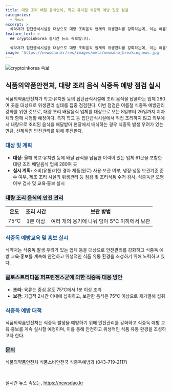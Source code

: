 ```yaml
---
title: 대량 조리 배달 음식업체, 학교·유치원 식중독 예방 집중 점검
categories:
  - News
excerpt: >
  식약처가 집단급식시설을 대상으로 대량 조리음식 업체의 위생관리를 강화하는데, 이는 여름철 식중독 예방을 위한 조치로, 지자체와 협력하여 시행된다. 특히 외부에서 조리된 대량 음식을 배달받아 현장에서 제공하는 학교 등의 급식시설을 중점으로 점검하며, 식중독 예방에 필요한 안전조치 및 교육도 함께 실시할 예정이다. 이에 대한 자세한 내용과 안전 관리 강화 계획은 식약처에서 확인 가능하다.
feature_text: >
  ## cryptoinkorea 실시간 뉴스 속보입니다.

  식약처가 집단급식시설을 대상으로 대량 조리음식 업체의 위생관리를 강화하는데, 이는 여름철 식중독 예방을 위한 조치로, 지자체와 협력하여 시행된다. 특히 외부에서 조리된 대량 음식을 배달받아 현장에서 제공하는 학교 등의 급식시설을 중점으로 점검하며, 식중독 예방에 필요한 안전조치 및 교육도 함께 실시할 예정이다. 이에 대한 자세한 내용과 안전 관리 강화 계획은 식약처에서 확인 가능하다.
image: 'https://newsdao.kr/res/images/meta/newsdao_breakingnews.jpg'
---
```


<p><img src="https://newsdao.kr/res/images/meta/newsdao_breakingnews.jpg" alt="cryptoinkorea 속보" /></p>

<h2 data-ke-size="size26">식품의약품안전처, 대량 조리 음식 식중독 예방 점검 실시</h2>

<p data-ke-size="size16">식품의약품안전처가 학교·유치원 등의 집단급식시설에 조리 음식을 납품하는 업체 280여 곳을 대상으로 위생관리 실태를 집중 점검한다. 이번 점검은 여름철 식중독 예방관리 강화를 위한 것으로, 대량 조리 배달음식 업체를 대상으로 오는 8일부터 26일까지 지자체와 함께 시행할 예정이다. 특히 학교 등 집단급식시설에서 직접 조리하지 않고 외부에서 대량으로 조리된 음식을 배달받아 현장에서 배식하는 경우 식중독 발생 우려가 있는 만큼, 선제적인 안전관리를 위해 추진한다.</p>

<h3><b><span style="color:#1a5490;">대상 및 계획</span></b></h3>

<ul>
  <li><b>대상:</b> 올해 학교·유치원 등에 배달 급식을 납품한 이력이 있는 업체 61곳을 포함한 대량 조리 배달음식 업체 280여 곳</li>
  <li><b>실시 계획:</b> 소비(유통)기한 경과 제품(원료) 사용·보관 여부, 냉장·냉동 보관기준 준수 여부, 제조·조리 시설의 위생관리 등 점검 및 조리식품 수거·검사, 식중독균 오염 여부 검사 및 교육·홍보 실시</li>
</ul>

<h3><b><span style="background-color:#21538527;">대량 조리 음식의 안전 관리</span></b></h3>

<table>
  <tr>
    <td style="text-align: center; height: 17px;"><b>온도</b></td>
    <td style="text-align: center; height: 17px;"><b>조리 시간</b></td>
    <td style="text-align: center; height: 17px;"><b>보관 방법</b></td>
  </tr>
  <tr>
    <td style="text-align: center; height: 17px;">75℃</td>
    <td style="text-align: center; height: 17px;">1분 이상</td>
    <td style="text-align: center; height: 17px;">여러 개의 용기에 나눠 담아 5℃ 이하에서 보관</td>
  </tr>
</table>

<h3><b><span style="color:#1a5490;">식중독 예방교육 및 홍보 실시</span></b></h3>

<p data-ke-size="size16">식약처는 식중독 발생 우려가 있는 업체 등을 대상으로 안전관리를 강화하고 식중독 예방 교육·홍보를 계속해 안전하고 위생적인 식품 유통 환경을 조성하기 위해 노력하고 있다.</p>

<h3><b><span style="background-color:#21538527;">클로스트리디움 퍼프린젠스균에 의한 식중독 대응 방안</span></b></h3>

<ul>
  <li><b>조리:</b> 육류는 중심 온도 75℃에서 1분 이상 조리</li>
  <li><b>보관:</b> 가급적 2시간 이내에 섭취하고, 보관한 음식은 75℃ 이상으로 재가열해 섭취</li>
</ul>

<h3><b><span style="color:#1a5490;">식중독 예방 대책</span></b></h3>

<p data-ke-size="size16">식품의약품안전처는 식중독 발생을 예방하기 위해 안전관리를 강화하고 식중독 예방 교육·홍보를 계속 실시할 예정이며, 이를 통해 안전하고 위생적인 식품 유통 환경을 조성하고자 한다.</p>

<h3><b><span style="background-color:#21538527;">문의</span></b></h3>

<p data-ke-size="size16">식품의약품안전처 식품소비안전국 식중독예방과 (043-719-2117)</p>

<p data-ke-size="size16">&nbsp;</p>
실시간 뉴스 속보는, <a href="https://newsdao.kr" rel="dofollow">https://newsdao.kr</a>


